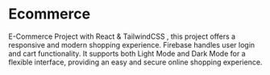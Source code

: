 # Ecommerce
E-Commerce Project with React & TailwindCSS , this project offers a responsive and modern shopping experience. Firebase handles user login and cart functionality. It supports both Light Mode and Dark Mode for a flexible interface, providing an easy and secure online shopping experience.

